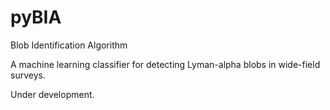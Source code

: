 # pyBIA
Blob Identification Algorithm

A machine learning classifier for detecting Lyman-alpha blobs in wide-field surveys.

Under development.
